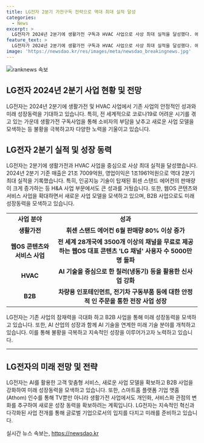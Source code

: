 ```yaml
---
title: LG전자 2분기 가전구독 전략으로 역대 최대 실적 달성
categories:
  - News
excerpt: >
  LG전자가 2024년 2분기에 생활가전 구독과 HVAC 사업으로 사상 최대 실적을 달성했다. 에어컨 등 가전 제품의 성수기 대비 판매량이 향상되었으며, 구독 사업을 통해 시장을 공략하고 소비자의 부담을 낮췄다. 또한, 신사업 영역에서도 안정적인 성과를 냈으며, 웹OS 콘텐츠ㆍ서비스 사업과 B2B 사업을 통해 미래 성장을 모색하고 있다. LG전자의 다양한 제품 라인업과 글로벌 시장 공략에 대한 노력으로 기업의 성장이 지속되고 있다.
feature_text: >
  LG전자가 2024년 2분기에 생활가전 구독과 HVAC 사업으로 사상 최대 실적을 달성했다. 에어컨 등 가전 제품의 성수기 대비 판매량이 향상되었으며, 구독 사업을 통해 시장을 공략하고 소비자의 부담을 낮췄다. 또한, 신사업 영역에서도 안정적인 성과를 냈으며, 웹OS 콘텐츠ㆍ서비스 사업과 B2B 사업을 통해 미래 성장을 모색하고 있다. LG전자의 다양한 제품 라인업과 글로벌 시장 공략에 대한 노력으로 기업의 성장이 지속되고 있다.
image: 'https://newsdao.kr/res/images/meta/newsdao_breakingnews.jpg'
---
```


<p><img src="https://newsdao.kr/res/images/meta/newsdao_breakingnews.jpg" alt="ranknews 속보" /></p>

<h2 data-ke-size="size26">LG전자 2024년 2분기 사업 현황 및 전망</h2>

<p data-ke-size="size16">LG전자는 2024년 2분기에 생활가전 및 HVAC 사업에서 기존 사업의 안정적인 성과와 미래 성장동력을 기대하고 있습니다. 특히, 전 세계적으로 코로나19로 어려운 시기를 겪고 있는 가운데 생활가전 구독사업을 통해 소비자의 부담을 낮추고 새로운 사업 모델을 모색하는 등 불황을 극복하고자 다양한 노력을 기울이고 있습니다.</p>

<h2 data-ke-size="size24">LG전자 2분기 실적 및 성장 동력</h2>

<p data-ke-size="size16">LG전자는 2분기에 생활가전과 HVAC 사업을 중심으로 사상 최대 실적을 달성했습니다. 2024년 2분기 기준 매출은 21조 7009억원, 영업이익은 1조1961억원으로 역대 2분기 최대 실적을 기록했습니다. 특히, 인공지능 기술이 탑재된 휘센 스탠드 에어컨의 판매량이 크게 증가하는 등 H&A 사업 부문에서도 큰 성과를 거뒀습니다. 또한, 웹OS 콘텐츠와 서비스 사업을 확대하면서 새로운 사업 모델을 모색하고 있으며, B2B 사업으로도 미래 성장동력을 모색하고 있습니다.</p>

<table>
    <tr>
        <td style="text-align: center; height: 17px;"><b>사업 분야</b></td>
        <td style="text-align: center; height: 17px;"><b>성과</b></td>
    </tr>
    <tr>
        <td style="text-align: center; height: 17px;"><b>생활가전</b></td>
        <td style="text-align: center; height: 17px;"><b>휘센 스탠드 에어컨 6월 판매량 80% 이상 증가</b></td>
    </tr>
    <tr>
        <td style="text-align: center; height: 17px;"><b>웹OS 콘텐츠와 서비스 사업</b></td>
        <td style="text-align: center; height: 17px;"><b>전 세계 28개국에 3500개 이상의 채널을 무료로 제공하는 웹OS 대표 콘텐츠 'LG 채널' 사용자 수 5000만명 돌파</b></td>
    </tr>
    <tr>
        <td style="text-align: center; height: 17px;"><b>HVAC</b></td>
        <td style="text-align: center; height: 17px;"><b>AI 기술을 중심으로 한 칠러(냉동기) 등을 활용한 신사업 강화</b></td>
    </tr>
    <tr>
        <td style="text-align: center; height: 17px;"><b>B2B</b></td>
        <td style="text-align: center; height: 17px;"><b>차량용 인포테인먼트, 전기차 구동부품 등에 대한 안정적 인 주문을 통한 전장 사업 성장</b></td>
    </tr>
</table>

<p data-ke-size="size16">LG전자는 기존 사업의 잠재력을 극대화 하고 B2B 사업을 통해 미래 성장동력을 모색하고 있습니다. 또한, AI 산업의 성장과 함께 AI 기술을 연계한 미래 기술 분야를 개척하고 있습니다. 이를 통해 불황을 극복하고 지속적인 성장을 이루어가고자 노력하고 있습니다.</p>

<hr>

<h2 data-ke-size="size24">LG전자의 미래 전망 및 전략</h2>

<p data-ke-size="size16">LG전자는 AI를 활용한 고객 맞춤형 서비스, 새로운 사업 모델을 확보하고 B2B 사업을 강화하여 미래 성장동력을 모색하고 있습니다. 또한, 스마트홈 플랫폼 기업 앳홈(Athom) 인수를 통해 TV뿐만 아니라 생활가전 사업에서도 개인화, 서비스화 관점의 변화를 추구하여 새로운 성장 동력을 확보하려는 계획입니다. LG전자는 지속적인 혁신과 다각화된 사업 전개를 통해 글로벌 기업으로서의 입지를 다지고 미래를 준비하고 있습니다.</p>
실시간 뉴스 속보는, <a href="https://newsdao.kr" rel="dofollow">https://newsdao.kr</a>


